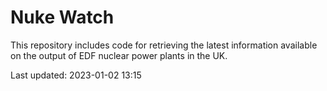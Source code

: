 # Nuke Watch

This repository includes code for retrieving the latest information available on the output of EDF nuclear power plants in the UK.

Last updated: 2023-01-02 13:15